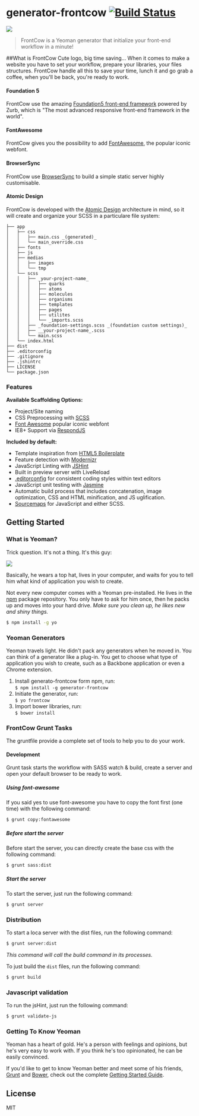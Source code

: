 # generator-frontcow [![Build Status](https://secure.travis-ci.org/bcabanes/generator-frontcow.png?branch=master)](https://travis-ci.org/bcabanes/generator-frontcow)

![](http://i.imgur.com/rBXsITu.jpg)

> FrontCow is a Yeoman generator that initialize your front-end workflow in a minute!

##What is FrontCow
Cute logo, big time saving... When it comes to make a website you have to set your workflow, prepare your libraries, your files structures. FrontCow handle all this to save your time, lunch it and go grab a coffee, when you'll be back, you're ready to work.

#### Foundation 5
FrontCow use the amazing [Foundation5 front-end framework](http://foundation.zurb.com/) powered by Zurb, which is "The most advanced responsive front-end framework in the world".

#### FontAwesome
FrontCow gives you the possibility to add  [FontAwesome](http://fortawesome.github.io/Font-Awesome/), the popular iconic webfont.

#### BrowserSync

FrontCow use [BrowserSync](http://www.browsersync.io/) to build a simple static server highly customisable.

#### Atomic Design
FrontCow is developed with the [Atomic Design](http://bradfrostweb.com/blog/post/atomic-web-design/) architecture in mind, so it will create and organize your SCSS in a particulare file system:

    ├── app
    │   ├── css
    │   │   ├── main.css _(generated)_
    │   │   └── main_override.css
    │   ├── fonts
    │   ├── js
    │   ├── medias
    │   │   ├── images
    │   │   └── tmp
    │   └── scss
    │   │   ├── _your-project-name_
    │   │   │   ├── quarks
    │   │   │   ├── atoms
    │   │   │   ├── molecules
    │   │   │   ├── organisms
    │   │   │   ├── templates
    │   │   │   ├── pages
    │   │   │   ├── utilites
    │   │   │   └── _imports.scss
    │   │   ├── _foundation-settings.scss _(foundation custom settings)_
    │   │   ├── __your-project-name_.scss
    │   │   └── main.scss
    │   └── index.html
    ├── dist
    ├── .editorconfig
    ├── .gitignore
    ├── .jshintrc
    ├── LICENSE
    └── package.json

### Features
**Available Scaffolding Options:**

- Project/Site naming
- CSS Preprocessing with [SCSS](http://sass-lang.com/)
- [Font Awesome](http://fortawesome.github.io/Font-Awesome/) popular iconic webfont
- IE8+ Support via [RespondJS](https://github.com/scottjehl/Respond)

**Included by default:**

- Template inspiration from [HTML5 Boilerplate](http://html5boilerplate.com/)
- Feature detection with [Modernizr](http://modernizr.com/)
- JavaScript Linting with [JSHint](http://www.jshint.com/)
- Built in preview server with LiveReload
- [.editorconfig](http://editorconfig.org/) for consistent coding styles within text editors
- JavaScript unit testing with [Jasmine](http://jasmine.github.io/)
- Automatic build process that includes concatenation, image optimization, CSS and HTML minification, and JS uglification.
- [Sourcemaps](http://www.html5rocks.com/en/tutorials/developertools/sourcemaps/) for JavaScript and either SCSS.

## Getting Started

### What is Yeoman?

Trick question. It's not a thing. It's this guy:

![](http://i.imgur.com/JHaAlBJ.png)

Basically, he wears a top hat, lives in your computer, and waits for you to tell him what kind of application you wish to create.

Not every new computer comes with a Yeoman pre-installed. He lives in the [npm](https://npmjs.org) package repository. You only have to ask for him once, then he packs up and moves into your hard drive. *Make sure you clean up, he likes new and shiny things.*

```bash
$ npm install -g yo
```

### Yeoman Generators

Yeoman travels light. He didn't pack any generators when he moved in. You can think of a generator like a plug-in. You get to choose what type of application you wish to create, such as a Backbone application or even a Chrome extension.

1. Install generato-frontcow form npm, run: <br> `$ npm install -g generator-frontcow`
2. Initiate the generator, run: <br> `$ yo frontcow`
3. Import bower libraries, run: <br> `$ bower install`

### FrontCow Grunt Tasks

The gruntfile provide a complete set of tools to help you to do your work.

#### Development

Grunt task starts the workflow with SASS watch & build, create a server and open your default browser to be ready to work.

##### Using font-awesome

If you said yes to use font-awesome you have to copy the font first (one time) with the following command:

```bash
$ grunt copy:fontawesome
```

##### Before start the server

Before start the server, you can directly create the base css with the following command:

```bash
$ grunt sass:dist
```

##### Start the server

To start the server, just run the following command:

```bash
$ grunt server
```

### Distribution

To start a loca server with the dist files, run the following command:

```bash
$ grunt server:dist
```
_This command will call the build command in its processes._


To just build the `dist` files, run the following command:

```bash
$ grunt build
```

### Javascript validation

To run the jsHint, just run the following command:

```bash
$ grunt validate-js
```


### Getting To Know Yeoman

Yeoman has a heart of gold. He's a person with feelings and opinions, but he's very easy to work with. If you think he's too opinionated, he can be easily convinced.

If you'd like to get to know Yeoman better and meet some of his friends, [Grunt](http://gruntjs.com) and [Bower](http://bower.io), check out the complete [Getting Started Guide](https://github.com/yeoman/yeoman/wiki/Getting-Started).


## License

MIT
